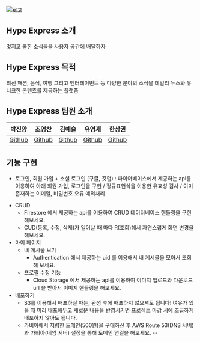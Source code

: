 ![로고](https://user-images.githubusercontent.com/80263801/204437496-6b6c193b-21a0-44c2-9f50-43218ca2baf7.png)


## Hype Express 소개
멋지고 쿨한 소식들을 사용자 공간에 배달하자

## Hype Express 목적
최신 패션, 음식, 여행 그리고 엔터테이먼트 등 다양한 분야의 소식을 데일리 뉴스와 유니크한 콘텐츠를 제공하는 플랫폼

## Hype Express 팀원 소개
|박진양|조영찬|김예슬|유영재|한상권
|------|------|------|------|------|
|[Github](https://github.com/Jinyang-Park)|[Github](https://github.com/chaaaniii)|[Github](https://github.com/2sel)|[Github](https://github.com/YoungJae0910)|[Github](https://github.com/Gon1782)|

## 기능 구현
* 로그인, 회원 가입 + 소셜 로그인 (구글, 깃헙) : 파이어베이스에서 제공하는 api를 이용하여 아래 회원 가입, 로그인을 구현 / 정규표현식을 이용한 유효성 검사 / 이미 존재하는 이메일, 비밀번호 오류 예외처리
- CRUD
    - Firestore 에서 제공하는 api를 이용하여 CRUD 데이터베이스 핸들링을 구현해보세요.
    - CUD(등록, 수정, 삭제)가 일어날 때 마다 R(조회)해서 자연스럽게 화면 변경을 해보세요.
- 마이 페이지
    - 내 게시물 보기
        - Authentication 에서 제공하는 uid 를 이용해서 내 게시물을 모아서 조회해 보세요.
    - 프로필 수정 기능
        - Cloud Storage 에서 제공하는 api를 이용하여 이미지 업로드와 다운로드 url 을 받아서 이미지 핸들링을 해보세요.
- 배포하기
    - S3를 이용해서 배포하실 때는, 완성 후에 배포하지 않으셔도 됩니다! 여유가 있을 때 미리 배포해두고 새로운 내용을 반영시키면 프로젝트 마감 시에 조급하게 배포하지 않아도 됩니다.
    - 가비아에서 저렴한 도메인(500원)을 구매하신 후 AWS Route 53(DNS 서버)과 가비아(네임 서버) 설정을 통해 도메인 연결을 해보세요.
--
